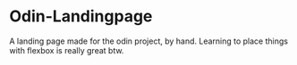 # Odin-Landingpage

A landing page made for the odin project, by hand. Learning to place things with flexbox is really great btw.
